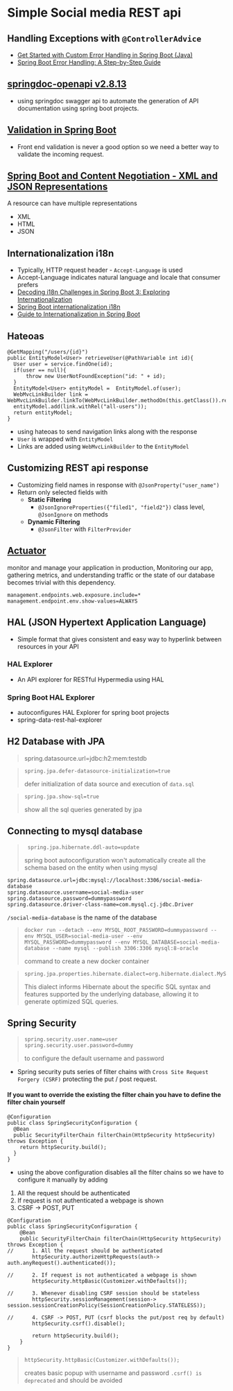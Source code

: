 # Simple Social media REST api 

## **Handling Exceptions with `@ControllerAdvice`**
* [Get Started with Custom Error Handling in Spring Boot (Java)](https://auth0.com/blog/get-started-with-custom-error-handling-in-spring-boot-java/)
* [Spring Boot Error Handling: A Step-by-Step Guide](https://inspector.dev/spring-boot-error-handling-a-step-by-step-guide/)

## [springdoc-openapi v2.8.13](https://springdoc.org/)
* using springdoc swagger api to  automate the generation of API documentation using spring boot projects.

## [Validation in Spring Boot](https://www.baeldung.com/spring-boot-bean-validation)
* Front end validation is never a good option so we need a better way to validate the incoming request.

## [Spring Boot and Content Negotiation - XML and JSON Representations](https://www.springboottutorial.com/spring-boot-content-negotiation-with-xml-json-representations)
A resource can have multiple representations
* XML
* HTML
* JSON

## Internationalization i18n 
* Typically, HTTP request header - `Accept-Language` is used
* Accept-Language indicates natural language and locale that consumer prefers
* [Decoding i18n Challenges in Spring Boot 3: Exploring Internationalization](https://medium.com/yildiztech/decoding-i18n-challenges-in-spring-boot-3-exploring-internationalization-895a4ac627df)
* [Spring Boot internationalization i18n](https://lokalise.com/blog/spring-boot-internationalization/)
* [Guide to Internationalization in Spring Boot](https://www.baeldung.com/spring-boot-internationalization)


## Hateoas 
```     
@GetMapping("/users/{id}")
public EntityModel<User> retrieveUser(@PathVariable int id){
  User user = service.findOne(id);
  if(user == null){
      throw new UserNotFoundException("id: " + id);
  }
  EntityModel<User> entityModel =  EntityModel.of(user);
  WebMvcLinkBuilder link = WebMvcLinkBuilder.linkTo(WebMvcLinkBuilder.methodOn(this.getClass()).retrieveAllUsers());
  entityModel.add(link.withRel("all-users"));
  return entityModel;
}
```

* using hateoas to send navigation links along with the response 
* `User` is wrapped with `EntityModel` 
* Links are added using `WebMvcLinkBuilder` to the `EntityModel`


## Customizing REST api response 
* Customizing field names in response with `@JsonProperty("user_name")`
* Return only selected fields with 
  * **Static Filtering**
    * `@JsonIgnoreProperties({"filed1", "field2"})` class level, `@JsonIgnore` on methods
  * **Dynamic Filtering**
    * `@JsonFilter` with `FilterProvider`

## [Actuator](https://www.baeldung.com/spring-boot-actuators)
monitor and manage your application in production, Monitoring our app, gathering metrics, and understanding traffic or the state of our database becomes trivial with this dependency.
```
management.endpoints.web.exposure.include=*
management.endpoint.env.show-values=ALWAYS
```

## HAL (JSON Hypertext Application Language)
* Simple format that gives consistent and easy way to hyperlink between resources in your API
### HAL Explorer 
* An API explorer for RESTful Hypermedia using HAL
### Spring Boot HAL Explorer
* autoconfigures HAL Explorer for spring boot projects
* spring-data-rest-hal-explorer

## H2 Database with JPA
> spring.datasource.url=jdbc:h2:mem:testdb

>     spring.jpa.defer-datasource-initialization=true 
> defer initialization of data source and execution of `data.sql`

>     spring.jpa.show-sql=true
> show all the sql queries generated by jpa
      
## Connecting to mysql database
>      spring.jpa.hibernate.ddl-auto=update 
> spring boot autoconfiguration won't automatically create all the schema based on the entity when using mysql 
    
```
spring.datasource.url=jdbc:mysql://localhost:3306/social-media-database
spring.datasource.username=social-media-user
spring.datasource.password=dummypassword
spring.datasource.driver-class-name=com.mysql.cj.jdbc.Driver
```

`/social-media-database` is the name of the database
>     docker run --detach --env MYSQL_ROOT_PASSWORD=dummypassword --env MYSQL_USER=social-media-user --env MYSQL_PASSWORD=dummypassword --env MYSQL_DATABASE=social-media-database --name mysql --publish 3306:3306 mysql:8-oracle
> command to create a new docker container

>     spring.jpa.properties.hibernate.dialect=org.hibernate.dialect.MySQLDialect
>  This dialect informs Hibernate about the specific SQL syntax and features supported by the underlying database, allowing it to generate optimized SQL queries.
> 

## Spring Security
>     spring.security.user.name=user 
>     spring.security.user.password=dummy
> to configure the default username and password 

* Spring security puts series of filter chains with `Cross Site Request Forgery (CSRF)` protecting the put / post request.
#### If you want to override the existing the filter chain you have to define the filter chain yourself
``` 
@Configuration
public class SpringSecurityConfiguration {
  @Bean
  public SecurityFilterChain filterChain(HttpSecurity httpSecurity) throws Exception {
    return httpSecurity.build();
  }
}
```
* using the above configuration disables all the filter chains so we have to configure it manually by adding
1. All the request should be authenticated
2. If request is not authenticated a webpage is shown
3. CSRF -> POST, PUT

```
@Configuration
public class SpringSecurityConfiguration {
    @Bean
    public SecurityFilterChain filterChain(HttpSecurity httpSecurity) throws Exception {
//      1. All the request should be authenticated
        httpSecurity.authorizeHttpRequests(auth-> auth.anyRequest().authenticated());

//      2. If request is not authenticated a webpage is shown
        httpSecurity.httpBasic(Customizer.withDefaults());

//      3. Whenever disabling CSRF session should be stateless
        httpSecurity.sessionManagement(session-> session.sessionCreationPolicy(SessionCreationPolicy.STATELESS));

//      4. CSRF -> POST, PUT (csrf blocks the put/post req by default)
        httpSecurity.csrf().disable();

        return httpSecurity.build();
    }
}
```

>     httpSecurity.httpBasic(Customizer.withDefaults());
>    creates basic popup with username and password 
`.csrf() is deprecated` and should be avoided
